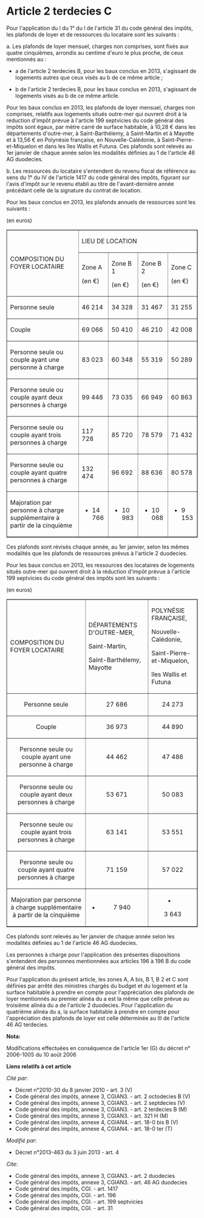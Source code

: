 # Article 2 terdecies C

Pour l'application du l du 1° du I de l'article 31 du code général des impôts, les plafonds de loyer et de ressources du
locataire sont les suivants : 

a. Les plafonds de loyer mensuel, charges non comprises, sont fixés aux quatre cinquièmes, arrondis au centime d'euro le plus
proche, de ceux mentionnés au :

- a de l'article 2 terdecies B, pour les baux conclus en 2013, s'agissant de logements autres que ceux visés au b de ce même
article ;

- b de l'article 2 terdecies B, pour les baux conclus en 2013, s'agissant de logements visés au b de ce même article. 

Pour les baux conclus en 2013, les plafonds de loyer mensuel, charges non comprises, relatifs aux logements situés outre-mer
qui ouvrent droit à la réduction d'impôt prévue à l'article 199 septvicies du code général des impôts sont égaux, par mètre
carré de surface habitable, à 10,28 € dans les départements d'outre-mer, à Saint-Barthélemy, à Saint-Martin et à Mayotte et à
13,56 € en Polynésie française, en Nouvelle-Calédonie, à Saint-Pierre-et-Miquelon et dans les îles Wallis et Futuna. Ces
plafonds sont relevés au 1er janvier de chaque année selon les modalités définies au 1 de l'article 46 AG duodecies. 

b. Les ressources du locataire s'entendent du revenu fiscal de référence au sens du 1° du IV de l'article 1417 du code
général des impôts, figurant sur l'avis d'impôt sur le revenu établi au titre de l'avant-dernière année précédant celle de la
signature du contrat de location. 

Pour les baux conclus en 2013, les plafonds annuels de ressources sont les suivants : 

(en euros) 

<table cellpadding="0" border="1" align="center" width="680">
  <tbody>
    <tr>
      <td rowspan="2">

COMPOSITION DU FOYER LOCATAIRE

</td>
      <td colspan="4">

LIEU DE LOCATION

</td>
    </tr>
    <tr>
      <td>

Zone A

(en €)

</td>
      <td>

Zone B 1 

(en €)

</td>
      <td>

Zone B 2 

(en €)

</td>
      <td>

Zone C

(en €)

</td>
    </tr>
    <tr>
      <td>

Personne seule

</td>
      <td>

46 214

</td>
      <td>

34 328

</td>
      <td>

31 467

</td>
      <td>

31 255

</td>
    </tr>
    <tr>
      <td>

Couple

</td>
      <td>

69 066

</td>
      <td>

50 410

</td>
      <td>

46 210

</td>
      <td>

42 008

</td>
    </tr>
    <tr>
      <td>

Personne seule ou couple ayant une personne à charge

</td>
      <td>

83 023

</td>
      <td>

60 348

</td>
      <td>

55 319

</td>
      <td>

50 289

</td>
    </tr>
    <tr>
      <td>

Personne seule ou couple ayant deux personnes à charge

</td>
      <td>

99 448

</td>
      <td>

73 035

</td>
      <td>

66 949

</td>
      <td>

60 863

</td>
    </tr>
    <tr>
      <td>

Personne seule ou couple ayant trois personnes à charge

</td>
      <td>

117 728

</td>
      <td>

85 720

</td>
      <td>

78 579

</td>
      <td>

71 432

</td>
    </tr>
    <tr>
      <td>

Personne seule ou couple ayant quatre personnes à charge

</td>
      <td>

132 474

</td>
      <td>

96 692

</td>
      <td>

88 636

</td>
      <td>

80 578

</td>
    </tr>
    <tr>
      <td>

Majoration par personne à charge supplémentaire à partir de la cinquième

</td>
      <td>

+ 14 766

</td>
      <td>

+ 10 983

</td>
      <td>

+ 10 068

</td>
      <td>

+ 9 153

</td>
    </tr>
  </tbody>
</table>

Ces plafonds sont révisés chaque année, au 1er janvier, selon les mêmes modalités que les plafonds de ressources prévus à
l'article 2 duodecies. 

Pour les baux conclus en 2013, les ressources des locataires de logements situés outre-mer qui ouvrent droit à la réduction
d'impôt prévue à l'article 199 septvicies du code général des impôts sont les suivants : 

(en euros) 

<table border="1" align="center">
  <tbody>
    <tr>
      <td>

COMPOSITION DU FOYER LOCATAIRE

</td>
      <td>

DÉPARTEMENTS D'OUTRE-MER, 

Saint-Martin,

Saint-Barthélemy, Mayotte

</td>
      <td>

POLYNÉSIE FRANÇAISE, 

Nouvelle-Calédonie,

Saint-Pierre-et-Miquelon,

îles Wallis et Futuna

</td>
    </tr>
    <tr>
      <td align="center">

Personne seule

</td>
      <td align="center">

27 686

</td>
      <td align="center">

24 273

</td>
    </tr>
    <tr>
      <td align="center">

Couple

</td>
      <td align="center">

36 973

</td>
      <td align="center">

44 890</td>
    </tr>
    <tr>
      <td align="center">

Personne seule ou couple ayant une personne à charge

</td>
      <td align="center">44 462</td>
      <td align="center">

47 486

</td>
    </tr>
    <tr>
      <td align="center">

Personne seule ou couple ayant deux personnes à charge

</td>
      <td align="center">

53 671

</td>
      <td align="center">

50 083</td>
    </tr>
    <tr>
      <td align="center">

Personne seule ou couple ayant trois personnes à charge

</td>
      <td align="center">

63 141

</td>
      <td align="center">

53 551</td>
    </tr>
    <tr>
      <td align="center">

Personne seule ou couple ayant quatre personnes à charge

</td>
      <td align="center">

71 159</td>
      <td align="center">

57 022

</td>
    </tr>
    <tr>
      <td align="center">

Majoration par personne à charge supplémentaire à partir de la cinquième

</td>
      <td align="center">

+ 7 940</td>
      <td align="center">

+ 3 643</td>
    </tr>
  </tbody>
</table>

Ces plafonds sont relevés au 1er janvier de chaque année selon les modalités définies au 1 de l'article 46 AG duodecies. 

Les personnes à charge pour l'application des présentes dispositions s'entendent des personnes mentionnées aux articles 196 à
196 B du code général des impôts. 

Pour l'application du présent article, les zones A, A bis, B 1, B 2 et C sont définies par arrêté des ministres chargés du
budget et du logement et la surface habitable à prendre en compte pour l'appréciation des plafonds de loyer mentionnés au
premier alinéa du a est la même que celle prévue au troisième alinéa du a de l'article 2 duodecies. Pour l'application du
quatrième alinéa du a, la surface habitable à prendre en compte pour l'appréciation des plafonds de loyer est celle
déterminée au III de l'article 46 AG terdecies.

**Nota:**

Modifications effectuées en conséquence de l'article 1er (G) du décret n° 2006-1005 du 10 août 2006

**Liens relatifs à cet article**

_Cité par_:

  - Décret n°2010-30 du 8 janvier 2010 - art. 3 (V)
  - Code général des impôts, annexe 3, CGIAN3. - art. 2 octodecies B (V)
  - Code général des impôts, annexe 3, CGIAN3. - art. 2 septdecies (V)
  - Code général des impôts, annexe 3, CGIAN3. - art. 2 terdecies B (M)
  - Code général des impôts, annexe 3, CGIAN3. - art. 321 H (M)
  - Code général des impôts, annexe 4, CGIAN4. - art. 18-0 bis B (V)
  - Code général des impôts, annexe 4, CGIAN4. - art. 18-0 ter (T)

_Modifié par_:

  - Décret n°2013-463 du 3 juin 2013 - art. 4

_Cite_:

  - Code général des impôts, annexe 3, CGIAN3. - art. 2 duodecies
  - Code général des impôts, annexe 3, CGIAN3. - art. 46 AG duodecies
  - Code général des impôts, CGI. - art. 1417
  - Code général des impôts, CGI. - art. 196
  - Code général des impôts, CGI. - art. 199 septvicies
  - Code général des impôts, CGI. - art. 31
